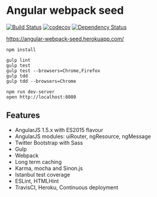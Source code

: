 # Angular webpack seed

[![Build Status](https://travis-ci.org/lucassus/angular-webpack-seed.svg?branch=master)](https://travis-ci.org/lucassus/angular-webpack-seed)
[![codecov](https://codecov.io/gh/lucassus/angular-webpack-seed/branch/master/graph/badge.svg)](https://codecov.io/gh/lucassus/angular-webpack-seed)
[![Dependency Status](https://gemnasium.com/lucassus/angular-webpack-seed.svg)](https://gemnasium.com/lucassus/angular-webpack-seed)

https://angular-webpack-seed.herokuapp.com/

```
npm install

gulp lint
gulp test
gulp test --browsers=Chrome,Firefox
gulp tdd
gulp tdd --browsers=Chrome

npm run dev-server
open http://localhost:8080
```

## Features

* AngularJS 1.5.x with ES2015 flavour
* AngularJS modules: uiRouter, ngResource, ngMessage
* Twitter Bootstrap with Sass
* Gulp
* Webpack
* Long term caching
* Karma, mocha and Sinon.js 
* Istanbul test coverage
* ESLint, HTMLHint
* TravisCI, Heroku, Continuous deployment
